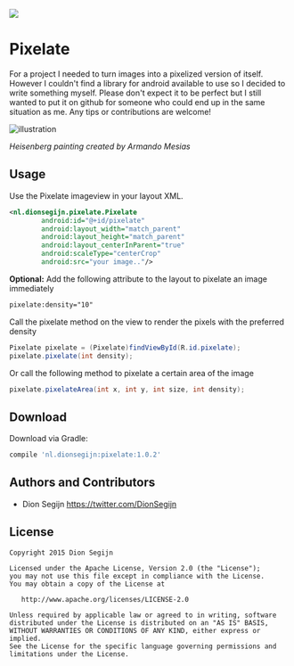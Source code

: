 <a href="http://www.methodscount.com/?lib=nl.dionsegijn%3Apixelate%3A1.0.2"><img src="https://img.shields.io/badge/Size-16 KB-e91e63.svg"></img></a>

# Pixelate
For a project I needed to turn images into a pixelized version of itself. However I couldn't find a library for android available to use so I decided to write something myself. Please don't expect it to be perfect but I still wanted to put it on github for someone who could end up in the same situation as me. Any tips or contributions are welcome!

![illustration](https://github.com/DanielMartinus/Pixelate/blob/master/images/pixelate_illustration.png "Pixelate")

_Heisenberg painting created by Armando Mesias_

## Usage

Use the Pixelate imageview in your layout XML.

```XML
<nl.dionsegijn.pixelate.Pixelate
        android:id="@+id/pixelate"
        android:layout_width="match_parent"
        android:layout_height="match_parent"
        android:layout_centerInParent="true"
        android:scaleType="centerCrop"
        android:src="your image.."/>
```
**Optional:** Add the following attribute to the layout to pixelate an image immediately

```XML
pixelate:density="10"
```


Call the pixelate method on the view to render the pixels with the preferred density
```Java
Pixelate pixelate = (Pixelate)findViewById(R.id.pixelate);
pixelate.pixelate(int density);
```
Or call the following method to pixelate a certain area of the image
```Java
pixelate.pixelateArea(int x, int y, int size, int density);
```


Download
--------

Download via Gradle:
```groovy
compile 'nl.dionsegijn:pixelate:1.0.2'
```

## Authors and Contributors

* Dion Segijn <https://twitter.com/DionSegijn>

License
-------

    Copyright 2015 Dion Segijn

    Licensed under the Apache License, Version 2.0 (the "License");
    you may not use this file except in compliance with the License.
    You may obtain a copy of the License at

       http://www.apache.org/licenses/LICENSE-2.0

    Unless required by applicable law or agreed to in writing, software
    distributed under the License is distributed on an "AS IS" BASIS,
    WITHOUT WARRANTIES OR CONDITIONS OF ANY KIND, either express or implied.
    See the License for the specific language governing permissions and
    limitations under the License.
    
    
    

